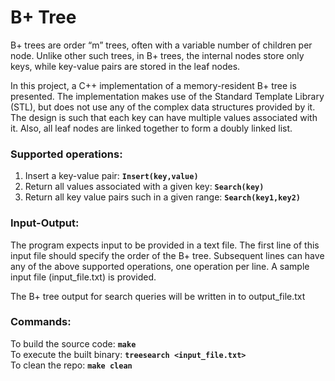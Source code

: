 # B+ Tree
B+ trees are order “m” trees, often with a variable number of children per node. Unlike other such trees, in B+ trees, the internal nodes store only keys, while key-value pairs are stored in the leaf nodes. 

In this project, a C++ implementation of a memory-resident B+ tree is presented. The implementation makes use of the Standard Template Library (STL), but does not use any of the complex data structures provided by it. The design is such that each key can have multiple values associated with it. Also, all leaf nodes are linked together to form a doubly linked list.


### Supported operations:
1. Insert a key-value pair: **`Insert(key,value)`** 
2. Return all values associated with a given key: **`Search(key)`**
3. Return all key value pairs such in a given range: **`Search(key1,key2)`** 


### Input-Output:
The program expects input to be provided in a text file. The first line of this input file should specify the order of the B+ tree. Subsequent lines can have any of the above supported operations, one operation per line. A sample input file (input_file.txt) is provided.

The B+ tree output for search queries will be written in to output_file.txt


### Commands:
To build the source code: **`make`**<br />
To execute the built binary: **`treesearch <input_file.txt>`**<br />
To clean the repo: **`make clean`**<br />
